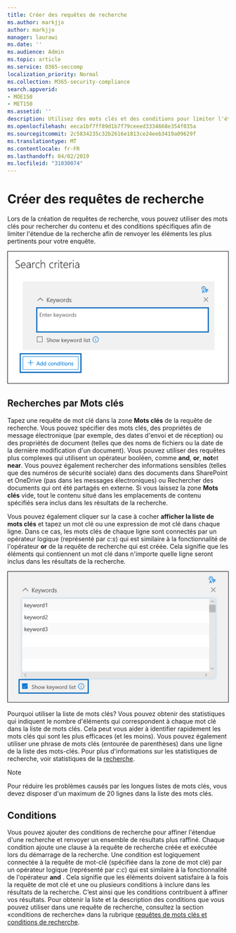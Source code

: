 ```yaml
---
title: Créer des requêtes de recherche
ms.author: markjjo
author: markjjo
manager: laurawi
ms.date: ''
ms.audience: Admin
ms.topic: article
ms.service: O365-seccomp
localization_priority: Normal
ms.collection: M365-security-compliance
search.appverid:
- MOE150
- MET150
ms.assetid: ''
description: Utilisez des mots clés et des conditions pour limiter l'étendue de la recherche lors de la recherche de données lors de l'utilisation de l'enquête sur les données dans Microsoft 365.
ms.openlocfilehash: eeca1bf7ff89d1b7f79ceeed3334668e354f035a
ms.sourcegitcommit: 2c5834235c32b2616e1813ce24eeb3419a09629f
ms.translationtype: MT
ms.contentlocale: fr-FR
ms.lasthandoff: 04/02/2019
ms.locfileid: "31030074"
---
```

# <a name="build-search-queries"></a>Créer des requêtes de recherche

Lors de la création de requêtes de recherche, vous pouvez utiliser des mots clés pour rechercher du contenu et des conditions spécifiques afin de limiter l'étendue de la recherche afin de renvoyer les éléments les plus pertinents pour votre enquête.

![Utiliser des mots clés et des conditions pour affiner les résultats d'une recherche](../media/SearchQueryBox.png)

## <a name="keyword-searches"></a>Recherches par Mots clés

Tapez une requête de mot clé dans la zone **Mots clés** de la requête de recherche. Vous pouvez spécifier des mots clés, des propriétés de message électronique (par exemple, des dates d'envoi et de réception) ou des propriétés de document (telles que des noms de fichiers ou la date de la dernière modification d'un document). Vous pouvez utiliser des requêtes plus complexes qui utilisent un opérateur booléen, comme **and**, **or**, **not**et **near**. Vous pouvez également rechercher des informations sensibles (telles que des numéros de sécurité sociale) dans des documents dans SharePoint et OneDrive (pas dans les messages électroniques) ou Rechercher des documents qui ont été partagés en externe. Si vous laissez la zone **Mots clés** vide, tout le contenu situé dans les emplacements de contenu spécifiés sera inclus dans les résultats de la recherche.
    
Vous pouvez également cliquer sur la case à cocher **afficher la liste de mots clés** et tapez un mot clé ou une expression de mot clé dans chaque ligne. Dans ce cas, les mots clés de chaque ligne sont connectés par un opérateur logique (représenté par *c:s*) qui est similaire à la fonctionnalité de l'opérateur **or** de la requête de recherche qui est créée. Cela signifie que les éléments qui contiennent un mot clé dans n'importe quelle ligne seront inclus dans les résultats de la recherche.

![Utiliser la liste de mots clés pour obtenir des statistiques sur chaque mot clé dans la requête](../media/KeywordListSearch.png)

Pourquoi utiliser la liste de mots clés? Vous pouvez obtenir des statistiques qui indiquent le nombre d'éléments qui correspondent à chaque mot clé dans la liste de mots clés. Cela peut vous aider à identifier rapidement les mots clés qui sont les plus efficaces (et les moins). Vous pouvez également utiliser une phrase de mots clés (entourée de parenthèses) dans une ligne de la liste des mots-clés. Pour plus d'informations sur les statistiques de recherche, voir statistiques de la [recherche](search-statistics.md).

> [!NOTE]
> Pour réduire les problèmes causés par les longues listes de mots clés, vous devez disposer d'un maximum de 20 lignes dans la liste des mots clés.

## <a name="conditions"></a>Conditions
    
Vous pouvez ajouter des conditions de recherche pour affiner l'étendue d'une recherche et renvoyer un ensemble de résultats plus raffiné. Chaque condition ajoute une clause à la requête de recherche créée et exécutée lors du démarrage de la recherche. Une condition est logiquement connectée à la requête de mot-clé (spécifiée dans la zone de mot clé) par un opérateur logique (représenté par *c:c*) qui est similaire à la fonctionnalité de l'opérateur **and** . Cela signifie que les éléments doivent satisfaire à la fois la requête de mot clé et une ou plusieurs conditions à inclure dans les résultats de la recherche. C’est ainsi que les conditions contribuent à affiner vos résultats. Pour obtenir la liste et la description des conditions que vous pouvez utiliser dans une requête de recherche, consultez la section «conditions de recherche» dans la rubrique [requêtes de mots clés et conditions de recherche](../keyword-queries-and-search-conditions.md#search-conditions).
